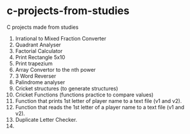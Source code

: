 # c-projects-from-studies
C projects made from studies
1. Irrational to Mixed Fraction Converter
2. Quadrant Analyser
3. Factorial Calculator
4. Print Rectangle 5x10
5. Print trapezium
6. Array Convertor to the nth power
7. 3 Word Reverser
8. Palindrome analyser
9. Cricket structures (to generate structures)
10. Cricket Functions (functions practice to compare values)
11. Function that prints 1st letter of player name to a text file (v1 and v2).
12. Function that reads the 1st letter of a player name to a text file (v1 and v2).
13. Duplicate Letter Checker.
14. 
